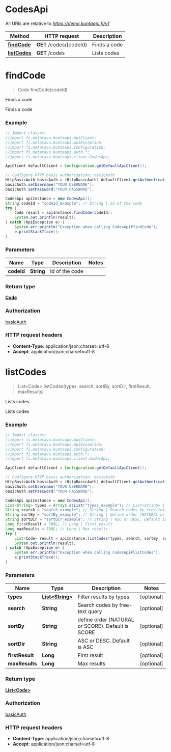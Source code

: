 # CodesApi

All URIs are relative to *https://demo.kuntaapi.fi/v1*

Method | HTTP request | Description
------------- | ------------- | -------------
[**findCode**](CodesApi.md#findCode) | **GET** /codes/{codeId} | Finds a code
[**listCodes**](CodesApi.md#listCodes) | **GET** /codes | Lists codes


<a name="findCode"></a>
# **findCode**
> Code findCode(codeId)

Finds a code

Finds a code

### Example
```java
// Import classes:
//import fi.metatavu.kuntaapi.ApiClient;
//import fi.metatavu.kuntaapi.ApiException;
//import fi.metatavu.kuntaapi.Configuration;
//import fi.metatavu.kuntaapi.auth.*;
//import fi.metatavu.kuntaapi.client.CodesApi;

ApiClient defaultClient = Configuration.getDefaultApiClient();

// Configure HTTP basic authorization: basicAuth
HttpBasicAuth basicAuth = (HttpBasicAuth) defaultClient.getAuthentication("basicAuth");
basicAuth.setUsername("YOUR USERNAME");
basicAuth.setPassword("YOUR PASSWORD");

CodesApi apiInstance = new CodesApi();
String codeId = "codeId_example"; // String | Id of the code
try {
    Code result = apiInstance.findCode(codeId);
    System.out.println(result);
} catch (ApiException e) {
    System.err.println("Exception when calling CodesApi#findCode");
    e.printStackTrace();
}
```

### Parameters

Name | Type | Description  | Notes
------------- | ------------- | ------------- | -------------
 **codeId** | **String**| Id of the code |

### Return type

[**Code**](Code.md)

### Authorization

[basicAuth](../README.md#basicAuth)

### HTTP request headers

 - **Content-Type**: application/json;charset=utf-8
 - **Accept**: application/json;charset=utf-8

<a name="listCodes"></a>
# **listCodes**
> List&lt;Code&gt; listCodes(types, search, sortBy, sortDir, firstResult, maxResults)

Lists codes

Lists codes

### Example
```java
// Import classes:
//import fi.metatavu.kuntaapi.ApiClient;
//import fi.metatavu.kuntaapi.ApiException;
//import fi.metatavu.kuntaapi.Configuration;
//import fi.metatavu.kuntaapi.auth.*;
//import fi.metatavu.kuntaapi.client.CodesApi;

ApiClient defaultClient = Configuration.getDefaultApiClient();

// Configure HTTP basic authorization: basicAuth
HttpBasicAuth basicAuth = (HttpBasicAuth) defaultClient.getAuthentication("basicAuth");
basicAuth.setUsername("YOUR USERNAME");
basicAuth.setPassword("YOUR PASSWORD");

CodesApi apiInstance = new CodesApi();
List<String> types = Arrays.asList("types_example"); // List<String> | Filter results by types
String search = "search_example"; // String | Search codes by free-text query
String sortBy = "sortBy_example"; // String | define order (NATURAL or SCORE). Default is SCORE
String sortDir = "sortDir_example"; // String | ASC or DESC. Default is ASC
Long firstResult = 789L; // Long | First result
Long maxResults = 789L; // Long | Max results
try {
    List<Code> result = apiInstance.listCodes(types, search, sortBy, sortDir, firstResult, maxResults);
    System.out.println(result);
} catch (ApiException e) {
    System.err.println("Exception when calling CodesApi#listCodes");
    e.printStackTrace();
}
```

### Parameters

Name | Type | Description  | Notes
------------- | ------------- | ------------- | -------------
 **types** | [**List&lt;String&gt;**](String.md)| Filter results by types | [optional]
 **search** | **String**| Search codes by free-text query | [optional]
 **sortBy** | **String**| define order (NATURAL or SCORE). Default is SCORE | [optional]
 **sortDir** | **String**| ASC or DESC. Default is ASC | [optional]
 **firstResult** | **Long**| First result | [optional]
 **maxResults** | **Long**| Max results | [optional]

### Return type

[**List&lt;Code&gt;**](Code.md)

### Authorization

[basicAuth](../README.md#basicAuth)

### HTTP request headers

 - **Content-Type**: application/json;charset=utf-8
 - **Accept**: application/json;charset=utf-8

